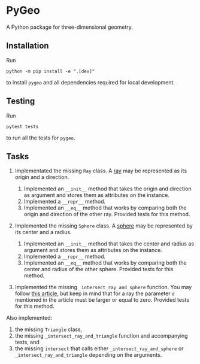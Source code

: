 PyGeo
=====

A Python package for three-dimensional geometry.


Installation
------------

Run
```
python -m pip install -e ".[dev]"
```
to install `pygeo` and all dependencies required for local development.


Testing
-------

Run
```
pytest tests
```
to run all the tests for `pygeo`.


Tasks
-----

1. Implementated the missing `Ray` class. A [ray](https://en.wikipedia.org/wiki/Line_(geometry)#Ray) may be represented as its origin and a direction.

   1. Implemented an `__init__` method that takes the origin and direction as argument and stores them as attributes on the instance.
   1. Implemented a `__repr__` method.
   1. Implemented an `__eq__` method that works by comparing both the origin and direction of the other ray. Provided tests for this method.

1. Implemented the missing `Sphere` class. A [sphere](https://en.wikipedia.org/wiki/Sphere) may be represented by its center and a radius.

   1. Implemented an `__init__` method that takes the center and radius as argument and stores them as attributes on the instance.
   1. Implemented a `__repr__` method.
   1. Implemented an `__eq__` method that works by comparing both the center and radius of the other sphere. Provided tests for this method.

1. Implemented the missing `_intersect_ray_and_sphere` function. You may follow [this article](https://en.wikipedia.org/wiki/Line%E2%80%93sphere_intersection), 
but keep in mind that for a ray the parameter `d` mentioned in the article must be larger or equal to zero. Provided tests for this method.

Also implemented:

1. the missing `Triangle` class,
1. the missing `_intersect_ray_and_triangle` function and accompanying tests, and
1. the missing `intersect` that calls either `_intersect_ray_and_sphere` or `_intersect_ray_and_triangle` depending on the arguments.
